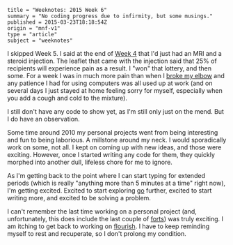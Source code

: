 ```
title = "Weeknotes: 2015 Week 6"
summary = "No coding progress due to infirmity, but some musings."
published = 2015-03-23T18:18:54Z
origin = "mnf-v1"
type = "article"
subject = "weeknotes"
```

I skipped Week 5. I said at the end of [Week 4][w4] that I'd just had an MRI
and a steroid injection. The leaflet that came with the injection said that
25% of recipients will experience pain as a result. I "won" that lottery, and
then some. For a week I was in much more pain than when I
[broke my elbow][elbow] and any patience I had for using computers was all
used up at work (and on several days I just stayed at home feeling sorry for
myself, especially when you add a cough and cold to the mixture).

I still don't have any code to show yet, as I'm still only just on the mend.
But I do have an observation.

Some time around 2010 my personal projects went from being interesting and fun to being laborious. A millstone around my neck. I would sporadically work on some, not all. I kept on coming up with new ideas, and those were exciting. However, once I started writing any code for them, they quickly morphed into another dull, lifeless chore for me to ignore.

As I'm getting back to the point where I can start typing for extended periods (which is really "anything more than 5 minutes at a time" right now), I'm getting excited. Excited to start exploring [go][go] further, excited to start writing more, and excited to be solving a problem.

I can't remember the last time working on a personal project (and, unfortunately, this does include the last couple of [forts][df]) was truly exciting. I am itching to get back to working on [flourish][fl]. I have to keep reminding myself to rest and recuperate, so I don't prolong my condition.




[w4]: /weeknotes/2015-week-four
[elbow]: /my-life/incidents/i-broke-my-elbow
[w3]: /weeknotes/2015-week-three
[go]: https://golang.org
[df]: https://devfort.com
[fl]: https://github.com/norm/flourish